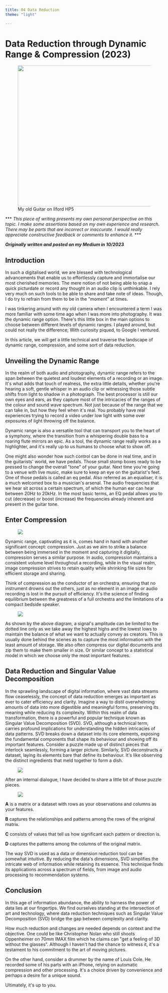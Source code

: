 ```yaml
---
title: 04 Data Reduction
theme: "light"

---
```


# Data Reduction through Dynamic Range & Compression (2023)

<figure>
  <img src="./components/images/dat1.jpeg"
    width="650" 
    height="450">
  <figcaption>My old Guitar on Ilford HP5</figcaption>
</figure>

*** *This piece of writing presents my own personal perspective on this topic. I make some assertions based on my own experience and research. There may be parts that are incorrect or inaccurate. I would really appreciate constructive feedback or comments to enhance it.* ***

***Originally written and posted on my Medium in 10/2023***

## Introduction
In such a digitalised world, we are blessed with technological advancements that enable us to effortlessly capture and immortalise our most cherished memories. The mere notion of not being able to snap a quick picturdate or record any thought in an audio clip is unthinkable. I rely very much on such tools to be able to share and take note of ideas. Though, I do try to refrain from them to be in the "moment" at times.

I was tinkering around with my old camera when I encountered a term I was more familiar with some time ago when I was more into photography. It was the dynamic range option. There's this little box in the main options to choose between different levels of dynamic ranges. I played around, but could not really the difference; With curiosity piqued, to Google I ventured.

In this article, we will get a little technical and traverse the landscape of dynamic range, compression, and some sort of data reduction.

## Unveiling the Dynamic Range
In the realm of both audio and photography, dynamic range refers to the span between the quietest and loudest elements of a recording or an image. It's what adds that touch of realness, the extra little details, whether you're hearing a soft, gentle whisper in an audio clip or witnessing those subtle shifts from light to shadow in a photograph. The best processor is still our own eyes and ears, as they capture most of the intricacies of the ranges of the colour and sound wave spectrum. Not just because of the range that we can take in, but how they feel when it's real. You probably have real experiences trying to record a video under low light with some over exposures of light throwing off the balance.

Dynamic range is also a versatile tool that can transport you to the heart of a symphony, where the transition from a whispering double bass to a roaring flute mirrors an epic. As a tool, the dynamic range really works as a highlighter, and it's really up to us humans to choose what to show off.

One might also wonder how such control can be done in real time, and in the guitarists' world, we have pedals. Those small stomp boxes ready to be pressed to change the overall "tone" of your guitar. Next time you're going to a venue with live music, make sure to keep an eye on the guitarist's feet. One of those pedals is called an eq pedal. Also referred as an equaliser, it is a much welcomed box to a musician's arsenal. The audio frequencies that we hear sit across a certain spectrum, of which the human ear can hear between 20Hz to 20kHz. In the most basic terms, an EQ pedal allows you to cut (decrease) or boost (increase) the frequencies already inherent and present in the guitar tone.

## Enter Compression

<figure>
  <img src="./components/images/dat2.jpeg"
  >
  <figcaption></figcaption>
</figure>

Dynamic range, captivating as it is, comes hand in hand with another significant concept: compression. Just as we aim to strike a balance between being immersed in the moment and capturing it digitally, compression serves a similar purpose. In audio, compression maintains a consistent volume level throughout a recording, while in the visual realm, image compression strives to retain quality while shrinking file sizes for efficient storage and sharing.

Think of compression as the conductor of an orchestra, ensuring that no instrument drowns out the others, just as no element in an image or audio recording is lost in the pursuit of efficiency. It's the science of finding equilibrium between the greatness of a full orchestra and the limitations of a compact bedside speaker.

<figure>
  <img src="./components/images/dat3.png"
  >
  <figcaption></figcaption>
</figure>

As shown by the above diagram, a signal's amplitude can be limited to the dotted line only as we take away the highest highs and the lowest lows to maintain the balance of what we want to actually convey as creators. This is usually done behind the scenes as to capture the most information with the least amount of storage. We also often compress our digital documents and zip them to make them smaller in size. Or similar concept to a statistical model in which we choose only the most important features.

## Data Reduction and Singular Value Decomposition

In the sprawling landscape of digital information, where vast data streams flow ceaselessly, the concept of data reduction emerges as important as ever to cater efficiency and clarity. Imagine a way to distil overwhelming amounts of data into more digestible and meaningful forms, preserving its meaning while reducing its complexity. Within this realm of data transformation, there is a powerful and popular technique known as Singular Value Decomposition (SVD).
SVD, although a technical term, carries profound implications for understanding the hidden intricacies of data patterns. SVD breaks down a dataset into its core elements, exposing the fundamental components that shape its behaviour and showing off its important features.
Consider a puzzle made up of distinct pieces that interlock seamlessly, forming a larger picture. Similarly, SVD deconstructs a dataset, laying its elements bare that define its behaviour. It's like observing the distinct ingredients that meld together to form a dish.

<figure>
  <img src="./components/images/dat4.png"
  >
  <figcaption></figcaption>
</figure>

After an internal dialogue, I have decided to share a little bit of those puzzle pieces.


<figure>
  <img src="./components/images/dat5.png"
  >
  <figcaption></figcaption>
</figure>

__A__ is a matrix or a dataset with rows as your observations and columns as your features.

__B__ captures the relationships and patterns among the rows of the original matrix.

__C__ consists of values that tell us how significant each pattern or direction is.

__D__ captures the patterns among the columns of the original matrix.

The way SVD is used as a data or dimension reduction tool can be somewhat intuitive. By reducing the data's dimensions, SVD simplifies the intricate web of information while retaining its essence. This technique finds its applications across a spectrum of fields, from image and audio processing to recommendation systems.

## Conclusion
In this age of information abundance, the ability to harness the power of data lies at our fingertips. We find ourselves standing at the intersection of art and technology, where data reduction techniques such as Singular Value Decomposition (SVD) bridge the gap between complexity and clarity.

How much reduction and changes are needed depends on context and the objective. One could be like Christopher Nolan who still shoots Oppenheimer on 70mm IMAX film which he claims can "get a feeling of 3D without the glasses". Although I haven't had the chance to witness it, it's a testament to his commitment to the art of moving pictures.

On the other hand, consider a drummer by the name of Louis Cole. He recorded some of his parts with an iPhone, relying on automatic compression and other processing. It's a choice driven by convenience and perhaps a desire for a unique sound.

Ultimately, it's up to you.
